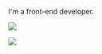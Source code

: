 I'm a front-end developer.

![](https://github-readme-stats.vercel.app/api?username=luoxupan&show_icons=true&icon_color=0dad71&text_color=24292e&bg_color=ffffff&hide_title=true&theme=green&hide_border=true)

![](https://github-readme-stats.vercel.app/api/top-langs/?username=luoxupan&show_icons=true&layout=compact&theme=green&hide_border=true&hide=html,css)
